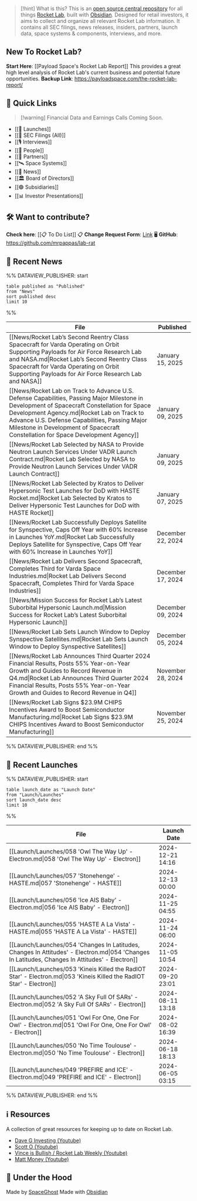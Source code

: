 
>[!hint] What is this?
>This is an [open source central repository](https://github.com/mrpappas/lab-rat) for all things [Rocket Lab](https://www.rocketlabusa.com/), built with [Obsidian](https://obsidian.md/). Designed for retail investors, it aims to collect and organize all relevant Rocket Lab information. It contains all SEC filings, news releases, insiders, partners, launch data, space systems & components, interviews, and more. 
## New To Rocket Lab?

**Start Here**: [[Payload Space's Rocket Lab Report]] 
This provides a great high level analysis of Rocket Lab's current business and potential future opportunities. 
**Backup Link**: https://payloadspace.com/the-rocket-lab-report/

## 🔗 Quick Links

>[!warning]   Financial Data and Earnings Calls Coming Soon.

- [[🚀 Launches]]
- [[💼 SEC Filings (All)]]
- [[🎙️ Interviews]]
- [[🙋 People]]
- [[🤝 Partners]]
- [[🛰️ Space Systems]]
- [[📰 News]]
- [[🏛️ Board of Directors]]
- [[🟢 Subsidiaries]]
- [[📊 Investor Presentations]]

## 🛠️ Want to contribute? 

**Check here**: [[📋 To Do List]]
📋 **Change Request Form**: [Link](https://docs.google.com/forms/d/e/1FAIpQLSc8_RGjO3WIBK9duFOTnrdnfTLYURA4qqhYs0ZCXeHtYCoLlg/viewform)
🖥️ **GitHub**: https://github.com/mrpappas/lab-rat

## 📰 Recent News

%% DATAVIEW_PUBLISHER: start
```
table published as "Published"
from "News"
sort published desc
limit 10
```
%%

| File                                                                                                                                                                                                                                                                                                                             | Published         |
| -------------------------------------------------------------------------------------------------------------------------------------------------------------------------------------------------------------------------------------------------------------------------------------------------------------------------------- | ----------------- |
| [[News/Rocket Lab’s Second Reentry Class Spacecraft for Varda Operating on Orbit Supporting Payloads for Air Force Research Lab and NASA.md\|Rocket Lab’s Second Reentry Class Spacecraft for Varda Operating on Orbit Supporting Payloads for Air Force Research Lab and NASA]]                                                 | January 15, 2025  |
| [[News/Rocket Lab on Track to Advance U.S. Defense Capabilities, Passing Major Milestone in Development of Spacecraft Constellation for Space Development Agency.md\|Rocket Lab on Track to Advance U.S. Defense Capabilities, Passing Major Milestone in Development of Spacecraft Constellation for Space Development Agency]] | January 09, 2025  |
| [[News/Rocket Lab Selected by NASA to Provide Neutron Launch Services Under VADR Launch Contract.md\|Rocket Lab Selected by NASA to Provide Neutron Launch Services Under VADR Launch Contract]]                                                                                                                                 | January 09, 2025  |
| [[News/Rocket Lab Selected by Kratos to Deliver Hypersonic Test Launches for DoD with HASTE Rocket.md\|Rocket Lab Selected by Kratos to Deliver Hypersonic Test Launches for DoD with HASTE Rocket]]                                                                                                                             | January 07, 2025  |
| [[News/Rocket Lab Successfully Deploys Satellite for Synspective, Caps Off Year with 60% Increase in Launches YoY.md\|Rocket Lab Successfully Deploys Satellite for Synspective, Caps Off Year with 60% Increase in Launches YoY]]                                                                                               | December 22, 2024 |
| [[News/Rocket Lab Delivers Second Spacecraft, Completes Third for Varda Space Industries.md\|Rocket Lab Delivers Second Spacecraft, Completes Third for Varda Space Industries]]                                                                                                                                                 | December 17, 2024 |
| [[News/Mission Success for Rocket Lab’s Latest Suborbital Hypersonic Launch.md\|Mission Success for Rocket Lab’s Latest Suborbital Hypersonic Launch]]                                                                                                                                                                           | December 09, 2024 |
| [[News/Rocket Lab Sets Launch Window to Deploy Synspective Satellites.md\|Rocket Lab Sets Launch Window to Deploy Synspective Satellites]]                                                                                                                                                                                       | December 05, 2024 |
| [[News/Rocket Lab Announces Third Quarter 2024 Financial Results, Posts 55% Year-on-Year Growth and Guides to Record Revenue in Q4.md\|Rocket Lab Announces Third Quarter 2024 Financial Results, Posts 55% Year-on-Year Growth and Guides to Record Revenue in Q4]]                                                             | November 28, 2024 |
| [[News/Rocket Lab Signs $23.9M CHIPS Incentives Award to Boost Semiconductor Manufacturing.md\|Rocket Lab Signs $23.9M CHIPS Incentives Award to Boost Semiconductor Manufacturing]]                                                                                                                                             | November 25, 2024 |

%% DATAVIEW_PUBLISHER: end %%

## 🚀 Recent Launches

%% DATAVIEW_PUBLISHER: start
```
table launch_date as "Launch Date"
from "Launch/Launches"
sort launch_date desc
limit 10
```
%%

| File                                                                                                                                            | Launch Date      |
| ----------------------------------------------------------------------------------------------------------------------------------------------- | ---------------- |
| [[Launch/Launches/058 'Owl The Way Up' - Electron.md\|058 'Owl The Way Up' - Electron]]                                                         | 2024-12-21 14:16 |
| [[Launch/Launches/057 'Stonehenge' - HASTE.md\|057 'Stonehenge' - HASTE]]                                                                       | 2024-12-13 00:00 |
| [[Launch/Launches/056 'Ice AIS Baby' - Electron.md\|056 'Ice AIS Baby' - Electron]]                                                             | 2024-11-25 04:55 |
| [[Launch/Launches/055 'HASTE A La Vista' - HASTE.md\|055 'HASTE A La Vista' - HASTE]]                                                           | 2024-11-24 06:00 |
| [[Launch/Launches/054 'Changes In Latitudes, Changes In Attitudes' - Electron.md\|054 'Changes In Latitudes, Changes In Attitudes' - Electron]] | 2024-11-05 10:54 |
| [[Launch/Launches/053 'Kineis Killed the RadIOT Star' - Electron.md\|053 'Kineis Killed the RadIOT Star' - Electron]]                           | 2024-09-20 23:01 |
| [[Launch/Launches/052 'A Sky Full Of SARs' - Electron.md\|052 'A Sky Full Of SARs' - Electron]]                                                 | 2024-08-11 13:18 |
| [[Launch/Launches/051 'Owl For One, One For Owl' - Electron.md\|051 'Owl For One, One For Owl' - Electron]]                                     | 2024-08-02 16:39 |
| [[Launch/Launches/050 'No Time Toulouse' - Electron.md\|050 'No Time Toulouse' - Electron]]                                                     | 2024-06-18 18:13 |
| [[Launch/Launches/049 'PREFIRE and ICE' - Electron.md\|049 'PREFIRE and ICE' - Electron]]                                                       | 2024-06-05 03:15 |

%% DATAVIEW_PUBLISHER: end %%
## ℹ️ Resources

A collection of great resources for keeping up to date on Rocket Lab.

- [Dave G Investing (Youtube)](https://www.youtube.com/@daveginvesting)
- [Scott O (Youtube)](https://www.youtube.com/@scotto2050)
- [Vince is Bullish / Rocket Lab Weekly (Youtube)](https://www.youtube.com/@vinceisbullish)
- [Matt Money (Youtube)](https://www.youtube.com/@RealMattMoney)

## 👷 Under the Hood

Made by [SpaceGhost](https://x.com/SpaceGhost_42)
Made with [Obsidian](https://obsidian.md/)

